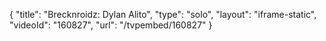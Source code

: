 {
    "title": "Brecknroidz: Dylan Alito",
    "type": "solo",
    "layout": "iframe-static",
    "videoId": "160827",
    "url": "\/tvpembed\/160827"
}